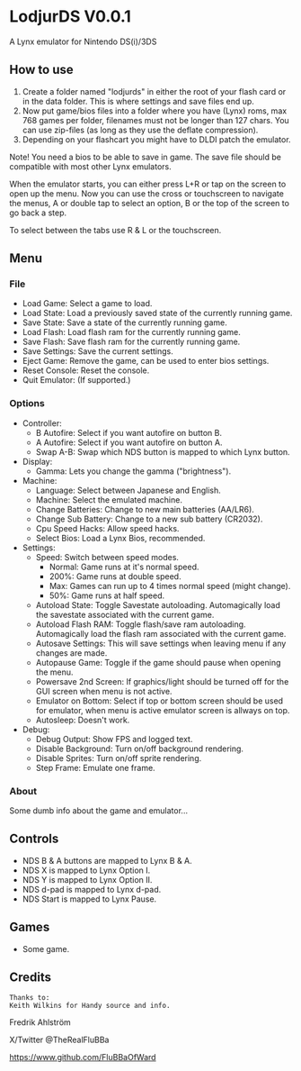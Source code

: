 # LodjurDS V0.0.1

A Lynx emulator for Nintendo DS(i)/3DS

## How to use

1. Create a folder named "lodjurds" in either the root of your flash card or in
 the data folder. This is where settings and save files end up.
2. Now put game/bios files into a folder where you have (Lynx) roms, max
 768 games per folder, filenames must not be longer than 127 chars. You can use
 zip-files (as long as they use the deflate compression).
3. Depending on your flashcart you might have to DLDI patch the emulator.

Note! You need a bios to be able to save in game.
The save file should be compatible with most other Lynx emulators.

When the emulator starts, you can either press L+R or tap on the screen to open
up the menu.
Now you can use the cross or touchscreen to navigate the menus, A or double tap
to select an option, B or the top of the screen to go back a step.

To select between the tabs use R & L or the touchscreen.

## Menu

### File

* Load Game: Select a game to load.
* Load State: Load a previously saved state of the currently running game.
* Save State: Save a state of the currently running game.
* Load Flash: Load flash ram for the currently running game.
* Save Flash: Save flash ram for the currently running game.
* Save Settings: Save the current settings.
* Eject Game: Remove the game, can be used to enter bios settings.
* Reset Console: Reset the console.
* Quit Emulator: (If supported.)

### Options

* Controller:
  * B Autofire: Select if you want autofire on button B.
  * A Autofire: Select if you want autofire on button A.
  * Swap A-B: Swap which NDS button is mapped to which Lynx button.
* Display:
  * Gamma: Lets you change the gamma ("brightness").
* Machine:
  * Language: Select between Japanese and English.
  * Machine: Select the emulated machine.
  * Change Batteries: Change to new main batteries (AA/LR6).
  * Change Sub Battery: Change to a new sub battery (CR2032).
  * Cpu Speed Hacks: Allow speed hacks.
  * Select Bios: Load a Lynx Bios, recommended.
* Settings:
  * Speed: Switch between speed modes.
    * Normal: Game runs at it's normal speed.
    * 200%: Game runs at double speed.
    * Max: Games can run up to 4 times normal speed (might change).
    * 50%: Game runs at half speed.
  * Autoload State: Toggle Savestate autoloading. Automagically load the savestate associated with the current game.
  * Autoload Flash RAM: Toggle flash/save ram autoloading. Automagically load the flash ram associated with the current game.
  * Autosave Settings: This will save settings when leaving menu if any changes are made.
  * Autopause Game: Toggle if the game should pause when opening the menu.
  * Powersave 2nd Screen: If graphics/light should be turned off for the GUI screen when menu is not active.
  * Emulator on Bottom: Select if top or bottom screen should be used for emulator, when menu is active emulator screen is allways on top.
  * Autosleep: Doesn't work.
* Debug:
  * Debug Output: Show FPS and logged text.
  * Disable Background: Turn on/off background rendering.
  * Disable Sprites: Turn on/off sprite rendering.
  * Step Frame: Emulate one frame.

### About

Some dumb info about the game and emulator...

## Controls

* NDS B & A buttons are mapped to Lynx B & A.
* NDS X is mapped to Lynx Option I.
* NDS Y is mapped to Lynx Option II.
* NDS d-pad is mapped to Lynx d-pad.
* NDS Start is mapped to Lynx Pause.

## Games

* Some game.

## Credits

```text
Thanks to:
Keith Wilkins for Handy source and info.
```

Fredrik Ahlström

X/Twitter @TheRealFluBBa

<https://www.github.com/FluBBaOfWard>
